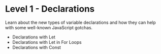 # Level 1 - Declarations
Learn about the new types of variable declarations and how they can help with some well-known JavaScript gotchas.

- Declarations with Let 
- Declarations with Let in For Loops
- Declarations with Const